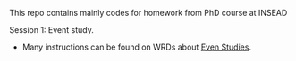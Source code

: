 This repo contains mainly codes for homework from PhD course at INSEAD

Session 1: Event study.
- Many instructions can be found on WRDs about [Even Studies](https://wrds-web.wharton.upenn.edu/wrds//ds/wrdseventstudy/ciq/index.cfm). 